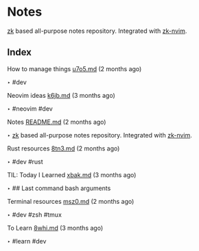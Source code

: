 # Notes

[zk](https://github.com/sirupsen/zk) based all-purpose notes repository.
Integrated with [zk-nvim](https://github.com/mickael-menu/zk-nvim).


## Index

How to manage things [u7o5.md](u7o5.md) (2 months ago)

  ‣ #dev

Neovim ideas [k6jb.md](k6jb.md) (3 months ago)

  ‣ #neovim
    #dev

Notes [README.md](README.md) (2 months ago)

  ‣ [zk](https://github.com/sirupsen/zk) based all-purpose notes repository.
    Integrated with [zk-nvim](https://github.com/mickael-menu/zk-nvim).

Rust resources [8tn3.md](8tn3.md) (2 months ago)

  ‣ #dev
    #rust

TIL: Today I Learned [xbak.md](xbak.md) (3 months ago)

  ‣ ## Last command bash arguments

Terminal resources [msz0.md](msz0.md) (2 months ago)

  ‣ #dev
    #zsh
    #tmux

To Learn [8whi.md](8whi.md) (3 months ago)

  ‣ #learn
    #dev

